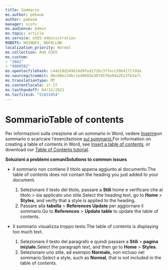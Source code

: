 ```yaml
---
title: Sommario
ms.author: pebaum
author: pebaum
manager: scotv
ms.audience: Admin
ms.topic: article
ms.service: o365-administration
ROBOTS: NOINDEX, NOFOLLOW
localization_priority: Normal
ms.collection: Adm_O365
ms.custom:
- "3042"
- "9000592"
ms.openlocfilehash: c44e18d349624d9fed172bc3ffecc59b41717dda
ms.sourcegitcommit: 8bc60ec34bc1e40685e3976576e04a2623f63a7c
ms.translationtype: MT
ms.contentlocale: it-IT
ms.lasthandoff: 04/15/2021
ms.locfileid: "51831054"
---
```

# <a name="table-of-contents"></a><span data-ttu-id="a34bf-102">Sommario</span><span class="sxs-lookup"><span data-stu-id="a34bf-102">Table of contents</span></span>

<span data-ttu-id="a34bf-103">Per informazioni sulla creazione di un sommario in Word, vedere [Inserire](https://support.office.com/article/882e8564-0edb-435e-84b5-1d8552ccf0c0)un sommario o scaricare l'esercitazione [sul sommario.](https://go.microsoft.com/fwlink/?linkid=2065106)</span><span class="sxs-lookup"><span data-stu-id="a34bf-103">For information on creating a table of contents in Word, see [Insert a table of contents](https://support.office.com/article/882e8564-0edb-435e-84b5-1d8552ccf0c0), or download our [Table of Contents tutorial](https://go.microsoft.com/fwlink/?linkid=2065106).</span></span>

<span data-ttu-id="a34bf-104">**Soluzioni a problemi comuni**</span><span class="sxs-lookup"><span data-stu-id="a34bf-104">**Solutions to common issues**</span></span>

- <span data-ttu-id="a34bf-105">Il sommario non contiene il titolo appena aggiunto al documento.</span><span class="sxs-lookup"><span data-stu-id="a34bf-105">The table of contents does not contain the heading you just added to your document.</span></span>
  1. <span data-ttu-id="a34bf-106">Selezionare il testo del titolo, passare a **Stili** home e verificare che al titolo  >  sia applicato uno stile.</span><span class="sxs-lookup"><span data-stu-id="a34bf-106">Select the heading text, go to **Home** > **Styles**, and verify that a style is applied to the heading.</span></span>
  2. <span data-ttu-id="a34bf-107">Passare alla **tabella**  >  **References Update** per aggiornare il sommario.</span><span class="sxs-lookup"><span data-stu-id="a34bf-107">Go to **References** > **Update table** to update the table of contents.</span></span>

- <span data-ttu-id="a34bf-108">Il sommario visualizza troppo testo.</span><span class="sxs-lookup"><span data-stu-id="a34bf-108">The table of contents is displaying too much text.</span></span> 
  1. <span data-ttu-id="a34bf-109">Selezionare il testo del paragrafo e quindi passare a **Stili**  >  **pagina iniziale.**</span><span class="sxs-lookup"><span data-stu-id="a34bf-109">Select the paragraph text, and then go to **Home** > **Styles**.</span></span>
  2. <span data-ttu-id="a34bf-110">Selezionare uno stile, ad esempio **Normale,** non incluso nel sommario.</span><span class="sxs-lookup"><span data-stu-id="a34bf-110">Select a style, such as **Normal**, that is not included in the table of contents.</span></span>